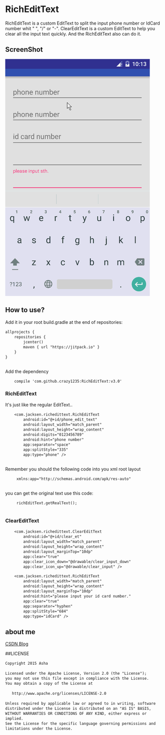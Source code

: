 # RichEditText

RichEditText is a custom EditText to split the input phone number or IdCard number whit " ", "/" or "-".
ClearEditText is a custom EditText to help you clear all the input text quickly.
And the RichEditText also can do it.

## ScreenShot

![screenshot](https://github.com/crazy1235/RichEditText/blob/master/screenshot/screenshot.gif)

    
## How to use?

Add it in your root build.gradle at the end of repositories:    

```
allprojects {
    repositories {
        jcenter()
        maven { url "https://jitpack.io" }
    }
}


```

Add the dependency

```
    compile 'com.github.crazy1235:RichEditText:v3.0'

```

### RichEditText

It's just like the regular EditText..    
    
    
```
    <com.jacksen.richedittext.RichEditText
        android:id="@+id/phone_edit_text"
        android:layout_width="match_parent"
        android:layout_height="wrap_content"
        android:digits="0123456789"
        android:hint="phone number"
        app:separator="space"
        app:splitStyle="335"
        app:type="phone" />
       
```

Remember you should the following code into you xml root layout 
     
```
     xmlns:app="http://schemas.android.com/apk/res-auto"
     
```


you can get the original text use this code:
     
```
     richEditText.getRealText();
        
```

### ClearEditText

```
    <com.jacksen.richedittext.ClearEditText
        android:id="@+id/clear_et"
        android:layout_width="match_parent"
        android:layout_height="wrap_content"
        android:layout_marginTop="10dp"
        app:clear="true"
        app:clear_icon_down="@drawable/clear_input_down"
        app:clear_icon_up="@drawable/clear_input" />

```

```
    <com.jacksen.richedittext.RichEditText
        android:layout_width="match_parent"
        android:layout_height="wrap_content"
        android:layout_marginTop="10dp"
        android:hint="please input your id card number."
        app:clear="true"
        app:separator="hyphen"
        app:splitStyle="684"
        app:type="idCard" />

```

     
## about me


[CSDN Blog](http://blog.csdn.net/crazy1235)

##LICENSE
```
Copyright 2015 Asha

Licensed under the Apache License, Version 2.0 (the "License");
you may not use this file except in compliance with the License.
You may obtain a copy of the License at

   http://www.apache.org/licenses/LICENSE-2.0

Unless required by applicable law or agreed to in writing, software
distributed under the License is distributed on an "AS IS" BASIS,
WITHOUT WARRANTIES OR CONDITIONS OF ANY KIND, either express or implied.
See the License for the specific language governing permissions and
limitations under the License.
```
